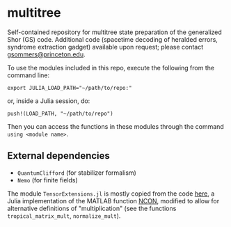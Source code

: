 # multitree
Self-contained repository for multitree state preparation of the generalized Shor (GS) code. Additional code (spacetime decoding of heralded errors, syndrome extraction gadget) available upon request; please contact <gsommers@princeton.edu>. 

To use the modules included in this repo, execute the following from the command line:

```export JULIA_LOAD_PATH="~/path/to/repo:"```

or, inside a Julia session, do:

```push!(LOAD_PATH, "~/path/to/repo")```

Then you can access the functions in these modules through the command `using <module name>`.

External dependencies
---------------------
 - `QuantumClifford` (for stabilizer formalism)
  - `Nemo` (for finite fields)

The module `TensorExtensions.jl` is mostly copied from the code [here](https://www.tensors.net/code), a Julia implementation of the MATLAB function [NCON](https://arxiv.org/abs/1402.0939), modified to allow for alternative definitions of "multiplication" (see the functions `tropical_matrix_mult`, `normalize_mult`).
